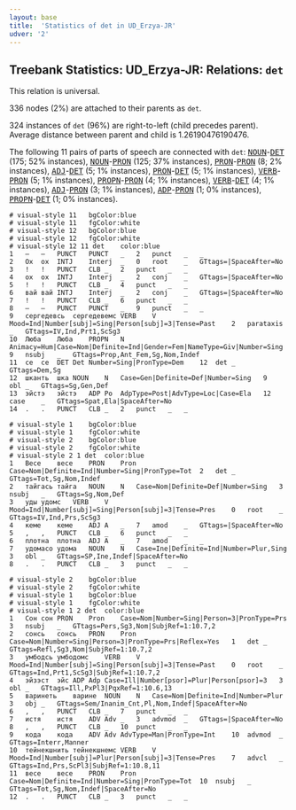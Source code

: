 ```yaml
---
layout: base
title:  'Statistics of det in UD_Erzya-JR'
udver: '2'
---
```


## Treebank Statistics: UD_Erzya-JR: Relations: `det`

This relation is universal.

336 nodes (2%) are attached to their parents as `det`.

324 instances of `det` (96%) are right-to-left (child precedes parent).
Average distance between parent and child is 1.26190476190476.

The following 11 pairs of parts of speech are connected with `det`: <tt><a href="myv_jr-pos-NOUN.html">NOUN</a></tt>-<tt><a href="myv_jr-pos-DET.html">DET</a></tt> (175; 52% instances), <tt><a href="myv_jr-pos-NOUN.html">NOUN</a></tt>-<tt><a href="myv_jr-pos-PRON.html">PRON</a></tt> (125; 37% instances), <tt><a href="myv_jr-pos-PRON.html">PRON</a></tt>-<tt><a href="myv_jr-pos-PRON.html">PRON</a></tt> (8; 2% instances), <tt><a href="myv_jr-pos-ADJ.html">ADJ</a></tt>-<tt><a href="myv_jr-pos-DET.html">DET</a></tt> (5; 1% instances), <tt><a href="myv_jr-pos-PRON.html">PRON</a></tt>-<tt><a href="myv_jr-pos-DET.html">DET</a></tt> (5; 1% instances), <tt><a href="myv_jr-pos-VERB.html">VERB</a></tt>-<tt><a href="myv_jr-pos-PRON.html">PRON</a></tt> (5; 1% instances), <tt><a href="myv_jr-pos-PROPN.html">PROPN</a></tt>-<tt><a href="myv_jr-pos-PRON.html">PRON</a></tt> (4; 1% instances), <tt><a href="myv_jr-pos-VERB.html">VERB</a></tt>-<tt><a href="myv_jr-pos-DET.html">DET</a></tt> (4; 1% instances), <tt><a href="myv_jr-pos-ADJ.html">ADJ</a></tt>-<tt><a href="myv_jr-pos-PRON.html">PRON</a></tt> (3; 1% instances), <tt><a href="myv_jr-pos-ADP.html">ADP</a></tt>-<tt><a href="myv_jr-pos-PRON.html">PRON</a></tt> (1; 0% instances), <tt><a href="myv_jr-pos-PROPN.html">PROPN</a></tt>-<tt><a href="myv_jr-pos-DET.html">DET</a></tt> (1; 0% instances).


~~~ conllu
# visual-style 11	bgColor:blue
# visual-style 11	fgColor:white
# visual-style 12	bgColor:blue
# visual-style 12	fgColor:white
# visual-style 12 11 det	color:blue
1	―	―	PUNCT	PUNCT	_	2	punct	_	_
2	Ох	ох	INTJ	Interj	_	0	root	_	GTtags=|SpaceAfter=No
3	!	!	PUNCT	CLB	_	2	punct	_	_
4	ох	ох	INTJ	Interj	_	2	conj	_	GTtags=|SpaceAfter=No
5	!	!	PUNCT	CLB	_	4	punct	_	_
6	вай	вай	INTJ	Interj	_	2	conj	_	GTtags=|SpaceAfter=No
7	!	!	PUNCT	CLB	_	6	punct	_	_
8	―	―	PUNCT	PUNCT	_	9	punct	_	_
9	сергедевсь	сергедевемс	VERB	V	Mood=Ind|Number[subj]=Sing|Person[subj]=3|Tense=Past	2	parataxis	_	GTtags=IV,Ind,Prt1,ScSg3
10	Люба	Люба	PROPN	N	Animacy=Hum|Case=Nom|Definite=Ind|Gender=Fem|NameType=Giv|Number=Sing	9	nsubj	_	GTtags=Prop,Ant_Fem,Sg,Nom,Indef
11	се	се	DET	Det	Number=Sing|PronType=Dem	12	det	_	GTtags=Dem,Sg
12	шканть	шка	NOUN	N	Case=Gen|Definite=Def|Number=Sing	9	obl	_	GTtags=Sg,Gen,Def
13	эйстэ	эйстэ	ADP	Po	AdpType=Post|AdvType=Loc|Case=Ela	12	case	_	GTtags=Spat,Ela|SpaceAfter=No
14	.	.	PUNCT	CLB	_	2	punct	_	_

~~~


~~~ conllu
# visual-style 1	bgColor:blue
# visual-style 1	fgColor:white
# visual-style 2	bgColor:blue
# visual-style 2	fgColor:white
# visual-style 2 1 det	color:blue
1	Весе	весе	PRON	Pron	Case=Nom|Definite=Ind|Number=Sing|PronType=Tot	2	det	_	GTtags=Tot,Sg,Nom,Indef
2	тайгась	тайга	NOUN	N	Case=Nom|Definite=Def|Number=Sing	3	nsubj	_	GTtags=Sg,Nom,Def
3	уды	удомс	VERB	V	Mood=Ind|Number[subj]=Sing|Person[subj]=3|Tense=Pres	0	root	_	GTtags=IV,Ind,Prs,ScSg3
4	кеме	кеме	ADJ	A	_	7	amod	_	GTtags=|SpaceAfter=No
5	,	,	PUNCT	CLB	_	6	punct	_	_
6	плотна	плотна	ADJ	A	_	7	amod	_	_
7	удомасо	удома	NOUN	N	Case=Ine|Definite=Ind|Number=Plur,Sing	3	obl	_	GTtags=SP,Ine,Indef|SpaceAfter=No
8	.	.	PUNCT	CLB	_	3	punct	_	_

~~~


~~~ conllu
# visual-style 2	bgColor:blue
# visual-style 2	fgColor:white
# visual-style 1	bgColor:blue
# visual-style 1	fgColor:white
# visual-style 1 2 det	color:blue
1	Сон	сон	PRON	Pron	Case=Nom|Number=Sing|Person=3|PronType=Prs	3	nsubj	_	GTtags=Pers,Sg3,Nom|SubjRef=1:10.7,2
2	сонсь	сонсь	PRON	Pron	Case=Nom|Number=Sing|Person=3|PronType=Prs|Reflex=Yes	1	det	_	GTtags=Refl,Sg3,Nom|SubjRef=1:10.7,2
3	умбодсь	умбодомс	VERB	V	Mood=Ind|Number[subj]=Sing|Person[subj]=3|Tense=Past	0	root	_	GTtags=Ind,Prt1,ScSg3|SubjRef=1:10.7,2
4	эйзэст	эйс	ADP	Adp	Case=Ill|Number[psor]=Plur|Person[psor]=3	3	obl	_	GTtags=Ill,PxPl3|PqxRef=1:10.6,13
5	варинеть	варине	NOUN	N	Case=Nom|Definite=Ind|Number=Plur	3	obj	_	GTtags=Sem/Inanim_Cnt,Pl,Nom,Indef|SpaceAfter=No
6	,	,	PUNCT	CLB	_	7	punct	_	_
7	истя	истя	ADV	Adv	_	3	advmod	_	GTtags=|SpaceAfter=No
8	,	,	PUNCT	CLB	_	10	punct	_	_
9	кода	кода	ADV	Adv	AdvType=Man|PronType=Int	10	advmod	_	GTtags=Interr,Manner
10	тейнекшнить	тейнекшнемс	VERB	V	Mood=Ind|Number[subj]=Plur|Person[subj]=3|Tense=Pres	7	advcl	_	GTtags=Ind,Prs,ScPl3|SubjRef=1:10.8,11
11	весе	весе	PRON	Pron	Case=Nom|Definite=Ind|Number=Sing|PronType=Tot	10	nsubj	_	GTtags=Tot,Sg,Nom,Indef|SpaceAfter=No
12	.	.	PUNCT	CLB	_	3	punct	_	_

~~~


